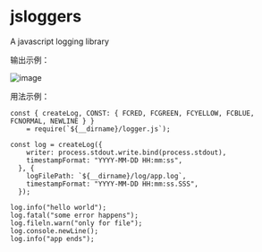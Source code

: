 # jsloggers
A javascript logging library

输出示例：

![image](https://user-images.githubusercontent.com/76823086/123559147-37f05500-d768-11eb-9621-d48817567737.png)

用法示例：
```
const { createLog, CONST: { FCRED, FCGREEN, FCYELLOW, FCBLUE, FCNORMAL, NEWLINE } } 
    = require(`${__dirname}/logger.js`);

const log = createLog({
    writer: process.stdout.write.bind(process.stdout),
    timestampFormat: "YYYY-MM-DD HH:mm:ss",
  }, {
    logFilePath: `${__dirname}/log/app.log`,
    timestampFormat: "YYYY-MM-DD HH:mm:ss.SSS",
  });

log.info("hello world");
log.fatal("some error happens");
log.fileln.warn("only for file");
log.console.newLine();
log.info("app ends");
```
